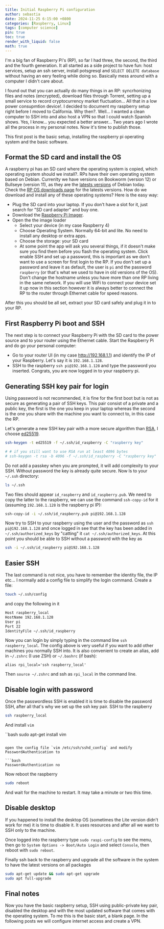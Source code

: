 ```yaml
---
title: Initial Raspberry Pi configuration
author: sebastia
date: 2024-11-25 6:15:00 +0800
categories: [Raspberry, Linux]
tags: [computer science]
pin: true
toc: true
render_with_liquid: false
math: true
---
```


I'm a big fan of Raspberry Pi's (RP), so far I had three, the second, the third and the fourth generation. It all started as a side project to have fun: host services, setup an ssh server, install potsgresql and `SELECT DELETE database` without having an eery feeling while doing so. Basically mess around with a computer I didn't care about.

I found out that you can actually do many things in an RP: syncrhonizing files and notes (encrypted), download files through Torrent, setting up a small service to record cryptocurrency market fluctuation... All that in a low power consupmtion device!. I decided to document my raspberry setup right before I moved to California. Why then?. Well... I wanted a clean computer to SSH into and also host a VPN so that I could watch Spanish shows. Yes, I know... you expected a better answer... Two years ago I wrote all the process in my personal notes. Now it's time to publish those.

This first post is the basic setup, installing the raspberry pi operating system and the basic software.

## Format the SD card and install the OS

A raspberry pi has an SD card where the operating system is copied, which operating system should we install?. RPs have their own operating system based on Debian. Currenlty we have versions on Bookworm (version 12) or Bullseye (version 11), as they are the [latests versions](https://en.wikipedia.org/wiki/Debian_version_history) of Debian today. Check the  [RP OS downloads page](https://www.raspberrypi.com/software/operating-systems/) for the latests versions. How do we download and install any of these operating systems? Here is the easy way: 

* Plug the SD card into your laptop. If you don't have a slot for it, just search for "SD card adapter" and buy one.
* Download the [Raspberry Pi Imager](https://www.raspberrypi.com/software/).
* Open the the image loader
  * Select your device (in my case Raspberry 4)
  * Choose Operating System. Normally 64-bit and lite. No need to install any desktop or extra apps.
  * Choose the storage: your SD card
  * At some point the app will ask you several things, if it doesn't make sure you find them before you flash the operating system. Click enable SSH and set up a password, this is important as we don't want to use a screen for first login to the RP. If you don't set up a password and leave it as default, the user is `pi` and the password `raspberry` (or that's what we used to have in old versions of the OS). Don't change the hostname unless you have more than one RP living in the same network. If you will use WiFi to connect your device set it up now in this section however it is always better to connect the RP to the router through Ethernet cable for speed reasons.

After this you should be all set, extract your SD card safely and plug it in to your RP.

## First Raspberry Pi boot and SSH

The next step is to connect your Raspberry Pi with the SD card to the power source and to your router using the Ethernet cable. Start the Raspberry Pi and do go your personal computer:

- Go to your router UI (in my case http://192.168.1.1) and identify the IP of your Raspberry. Let's say it is `192.168.1.128`.
- SSH to the raspberry `ssh pi@192.168.1.128` and type the password you inserted. Congrats, you are now logged in to your raspberry pi.

## Generating SSH key pair for login

Using password is not recommended, it is fine for the first boot but is not as secure as generating a pair of SSH keys. This pair consist of a private and a public key, the first is the one you keep in your laptop whereas the second is the one you share with the machine you want to connect to, in this case the RP. 

Let's generate a new SSH key pair with a more secure algorithm than [RSA](https://en.wikipedia.org/wiki/RSA_(cryptosystem)), I choose [ed25519](https://ed25519.cr.yp.to/).

```bash
ssh-keygen -t ed25519 -f ~/.ssh/id_raspberry -C "raspberry key"

# # if you still want to use RSA run at least 4096 bytes
# ssh-keygen -t rsa -b 4096 -f ~/.ssh/id_raspberry -C "raspberry key"
```
Do not add a passkey when you are prompted, it will add complexity to your SSH. Without password the key is already quite secure. Now ls to your `~/.ssh` directory:

```bash
ls ~/.ssh
```
Two files should appear `id_raspberry` and `id_raspberry.pub`. We need to copy the latter to the raspberry, we can use the command `ssh-copy-id` for it (assuming `192.168.1.128` is the raspberry pi IP):

```bash
ssh-copy-id -i ~/.ssh/id_raspberry.pub pi@192.168.1.128
```

Now try to SSH to your raspberry using the user and the password as `ssh pi@192.168.1.128` and once logged in see that the key has been added in `~/.ssh/authorized_keys` by "catting" it `cat ~/.ssh/authorized_keys`. At this point you should be able to SSH without a password with the key as

```bash
ssh -i ~/.ssh/id_raspberry pi@192.168.1.128
```

## Easier SSH

The last command is not nice, you have to remember the identity file, the IP etc... I normally add a config file to simplify the login command. Create a file:

```bash
touch ~/.ssh/config
```

and copy the following in it

```bash
Host raspberry_local
HostName 192.168.1.128
User pi
Port 22
IdentityFile ~/.ssh/id_raspberry
```

Now you can login by simply typing in the command line `ssh raspberry_local`. The config above is very useful if you want to add other machines you normally SSH into. It is also convenient to create an alias, add in `~/.zshrc` (I use ZSH) or `~/.bashrc` (if bash):

```ssh
alias rpi_local='ssh raspberry_local'
```

Then `source ~/.zshrc` and ssh as `rpi_local` in the command line.


## Disable login with password

Once the passwordless SSH is enabled it is time to disable the password SSH, after all that's why we set up the ssh key pair. SSH to the raspberry

```bash
ssh raspberry_local
```

And install `vim`

``bash
sudo apt-get install vim
```

open the config file `vim /etc/ssh/sshd_config` and modify PasswordAuthentication to

```bash
PasswordAuthentication no
```

Now reboot the raspberry

```bash
sudo reboot
```

And wait for the machine to restart. It may take a minute or two this time. 

## Disable desktop

If you happened to install the desktop OS (sometimes the Lite version didn't work for me) it is time to disable it. It uses resources and after all we want to SSH only to the machine.

Once logged into the raspberry type `sudo raspi-config` to see the menu, then go to `System Options -> Boot/Auto Login` and select `Console`, then reboot with `sudo reboot`.

Finally ssh back to the raspberry and upgrade all the software in the system to have the latest versions on all packages

```bash
sudo apt-get update && sudo apt-get upgrade
sudo apt full-upgrade
```

## Final notes

Now you have the basic raspberry setup, SSH using public-private key pair, disabled the desktop and with the most updated software that comes with the operating system. To me this is the basic start, a blank page. In the following posts we will configure internet access and create a VPN.

